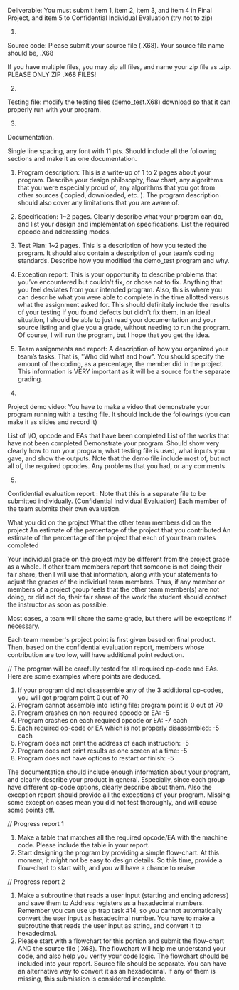 Deliverable: You must submit item 1, item 2, item 3, and item 4 in Final Project, and item 5 to Confidential Individual Evaluation (try not to zip)

1.
Source code: Please submit your source file (.X68). Your source file name should be, <Team name>.X68

If you have multiple files, you may zip all files, and name your zip file as <Team name>.zip. PLEASE ONLY ZIP .X68 FILES!

2.
Testing file: modify the testing files (demo_test.X68) download   so that it can properly run with your program.

3.
Documentation. 

Single line spacing, any font with 11 pts. 
Should include all the following sections and make it as one documentation. 

1) Program description: This is a write-up of 1 to 2 pages about your program.  Describe your design philosophy, flow chart, 
any algorithms that you were especially proud of, any algorithms that you got from other sources ( copied, downloaded, etc. ). 
The program description should also cover any limitations that you are aware of.

2) Specification: 1~2 pages. Clearly describe what your program can do,  and list your design and implementation 
specifications. List the required opcode and addressing modes. 

3) Test Plan: 1~2 pages. This is a description of how you tested the program. It should also contain a description of your 
team’s coding standards. Describe how you modified the demo_test program and why.

4) Exception report: This is your opportunity to describe problems that you’ve encountered but couldn't fix, or chose not to 
fix. Anything that you feel deviates from your intended program. Also, this is where you can describe what you were able to 
complete in the time allotted versus what the assignment asked for. This should definitely include the results of your testing if 
you found defects but didn't fix them. In an ideal situation, I should be able to just read your documentation and your source 
listing and give you a grade, without needing to run the program. Of course, I will run the program, but I hope that you get the idea.

5) Team assignments and report: A description of how you organized your team’s tasks. That is, "Who did what and how". 
You should specify the amount of the coding, as a percentage, the member did in the project. This information is VERY important
as it will be a source for the separate grading.

4.
Project demo video: You have to make a video that demonstrate your program running with a testing file.
It should include the followings  (you can make it as slides and record it)

List of I/O, opcode and EAs that have been completed
List of the works that have not been completed
Demonstrate your program. Should show very clearly how to run your program, what testing file is used, what inputs you 
gave, and show the outputs. Note that the demo file include most of, but not all of, the required opcodes. 
Any problems that you had, or any comments

5.
Confidential evaluation report : Note that this is a separate file to be submitted individually. (Confidential Individual Evaluation)
Each member of the team submits their own evaluation.

What you did on the project
What the other team members did on the project
An estimate of the percentage of the project that you contributed
An estimate of the percentage of the project that each of your team mates completed

Your individual grade on the project may be different from the project grade as a whole. If other team members report that
someone is not doing their fair share, then I will use that information, along with your statements to adjust the grades of the 
individual team members. Thus, if any member or members of a project group feels that the other team member(s) are not doing, 
or did not do, their fair share of the work the student should contact the instructor as soon as possible. 

Most cases, a team will share the same grade, but there will be exceptions if necessary.

Each team member's project point is first given based on final product. Then, based on the confidential evaluation report, 
members whose contribution are too low, will have additional point reduction.

//
The program will be carefully tested for all required op-code and EAs. Here are some examples where points are deduced.
1) If your program did not disassemble any of the 3 additional op-codes, you will got program point 0 out of 70
2) Program cannot assemble into listing file: program point is 0 out of 70
3) Program crashes on non-required opcode or EA: -5
4) Program crashes on each required opcode or EA: -7 each
5) Each required op-code or EA which is not properly disassembled: -5 each
6) Program does not print the address of each instruction: -5
7) Program does not print results as one screen at a time: -5
8) Program does not have options to restart or finish: -5

The documentation should include enough information about your program, and clearly describe your product in general. 
Especially, since each group have different op-code options, clearly describe about them. Also the exception report should 
provide all the exceptions of your program. Missing some exception cases mean you did not test thoroughly, and will cause some points off. 

//
Progress report 1

1. Make a table that matches all the required opcode/EA with the machine code. Please include the table in your report. 
2. Start designing the program by providing a simple flow-chart. At this moment, it might not be easy to design details.
So this time, provide a flow-chart to start with, and you will have a chance to revise.

//
Progress report 2

1. Make a subroutine that reads a user input (starting and ending address) and save them to Address registers as 
a hexadecimal numbers. Remember you can use up trap task #14, so you cannot automatically convert the user input 
as hexadecimal number. You have to make a subroutine that reads the user input as string, and convert it to hexadecimal.  
2. Please start with a flowchart for this portion and submit the flow-chart AND the source file (.X68).
The flowchart will help me understand your code, and also help you verify your code logic. The flowchart should be 
included into your report. Source file should be separate. You can have an alternative way to convert it as an hexadecimal.
If any of them is missing, this submission is considered incomplete.
